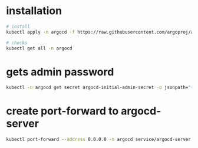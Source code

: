 # installation

```bash
# install
kubectl apply -n argocd -f https://raw.githubusercontent.com/argoproj/argo-cd/stable/manifests/install.yaml

# checks
kubectl get all -n argocd

```

# gets admin password

```bash
kubectl -n argocd get secret argocd-initial-admin-secret -o jsonpath="{.data.password}" | base64 -d; echo

```

# create port-forward to argocd-server

```bash
kubectl port-forward --address 0.0.0.0 -n argocd service/argocd-server ${port}:80

```



